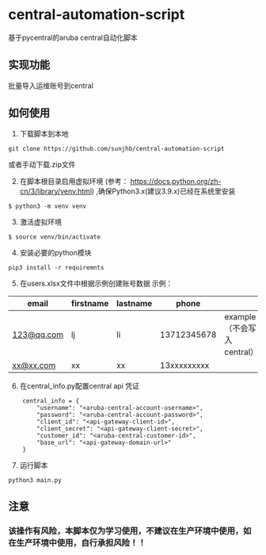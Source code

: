 # central-automation-script
基于pycentral的aruba central自动化脚本

## 实现功能
批量导入运维账号到central

## 如何使用
1. 下载脚本到本地
```
git clone https://github.com/sunjhb/central-automation-script
```
  或者手动下载.zip文件

2. 在脚本根目录启用虚拟环境 (参考： https://docs.python.org/zh-cn/3/library/venv.html) ,确保Python3.x(建议3.9.x)已经在系统里安装
```
$ python3 -m venv venv
```
3. 激活虚拟环境
```
$ source venv/bin/activate

```
4. 安装必要的python模块
```
pip3 install -r requiremnts
```

5. 在users.xlsx文件中根据示例创建账号数据
示例：

|  email    | firstname  |lastname| phone       |                          |
|  ----     | ----       |  ----  | ----        | ----                     |
| 123@qq.com| lj         |  li    | 13712345678 | example（不会写入central） |
| xx@xx.com | xx         |  xx    | 13xxxxxxxxx |  |

6. 在central_info.py配置central api 凭证

```
    central_info = {
        "username": "<aruba-central-account-username>",
        "password": "<aruba-central-account-password>",
        "client_id": "<api-gateway-client-id>",
        "client_secret": "<api-gateway-client-secret>",
        "customer_id": "<aruba-central-customer-id>",
        "base_url": "<api-gateway-domain-url>"
    }
```

7. 运行脚本
```
python3 main.py
```

## 注意
### 该操作有风险，本脚本仅为学习使用，不建议在生产环境中使用，如在生产环境中使用，自行承担风险！！

